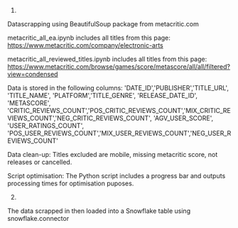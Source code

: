 1.
Datascrapping using BeautifulSoup package from metacritic.com

metacritic_all_ea.ipynb
includes all titles from this page: https://www.metacritic.com/company/electronic-arts

metacritic_all_reviewed_titles.ipynb
includes all titles from this page: https://www.metacritic.com/browse/games/score/metascore/all/all/filtered?view=condensed

Data is stored in the following columns:
'DATE_ID','PUBLISHER','TITLE_URL', 'TITLE_NAME', 'PLATFORM','TITLE_GENRE', 'RELEASE_DATE_ID',
'METASCORE', 'CRITIC_REVIEWS_COUNT','POS_CRITIC_REVIEWS_COUNT','MIX_CRITIC_REVIEWS_COUNT','NEG_CRITIC_REVIEWS_COUNT',
'AGV_USER_SCORE', 'USER_RATINGS_COUNT', 'POS_USER_REVIEWS_COUNT','MIX_USER_REVIEWS_COUNT','NEG_USER_REVIEWS_COUNT'

Data clean-up:
Titles excluded are mobile, missing metacritic score, not releases or cancelled.

Script optimisation:
The Python script includes a progress bar and outputs processing times for optimisation puposes.

2.
The data scrapped in then loaded into a Snowflake table using snowflake.connector
